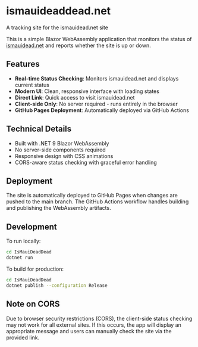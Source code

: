 # ismauideaddead.net
A tracking site for the ismauidead.net site

This is a simple Blazor WebAssembly application that monitors the status of [ismauidead.net](https://ismauidead.net) and reports whether the site is up or down.

## Features

- **Real-time Status Checking**: Monitors ismauidead.net and displays current status
- **Modern UI**: Clean, responsive interface with loading states
- **Direct Link**: Quick access to visit ismauidead.net
- **Client-side Only**: No server required - runs entirely in the browser
- **GitHub Pages Deployment**: Automatically deployed via GitHub Actions

## Technical Details

- Built with .NET 9 Blazor WebAssembly
- No server-side components required
- Responsive design with CSS animations
- CORS-aware status checking with graceful error handling

## Deployment

The site is automatically deployed to GitHub Pages when changes are pushed to the main branch. The GitHub Actions workflow handles building and publishing the WebAssembly artifacts.

## Development

To run locally:

```bash
cd IsMauiDeadDead
dotnet run
```

To build for production:

```bash
cd IsMauiDeadDead
dotnet publish --configuration Release
```

## Note on CORS

Due to browser security restrictions (CORS), the client-side status checking may not work for all external sites. If this occurs, the app will display an appropriate message and users can manually check the site via the provided link.
